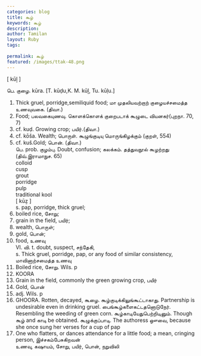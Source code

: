 ```yaml
---
categories: blog
title: கூழ்
keywords: கூழ்
description: 
author: Tamilan
layout: Ruby
tags: 
 
permalink: கூழ்
featured: /images/ttak-48.png
---
```

  
[ kūḻ ]  
  
பெ. குழை. kūra. [T. kūḍu,K. M. kūḻ, Tu. kūḷu.]  
1. Thick gruel, porridge,semiliquid food; மா முதலியவற்றாற் குழையச்சமைத்த உணவுவகை. (திவா.)  
2. Food; பலவகையுணவு. கொளக்கொளக் குறைபடாக் கூழுடை வியனகர்(புறநா. 70, 7)  
3. cf. kuḍ. Growing crop; பயிர்.(திவா.)  
4. cf. kōša. Wealth; பொருள். கூழுங்குடியு மொருங்கிழக்கும் (குறள், 554)  
5. cf. kuš.Gold; பொன். (திவா.)  
பெ. prob. குழம்பு. Doubt, confusion; கலக்கம். தத்துவநூல் கூழற்றது (திவ்.இராமாநுச. 65)  
colloid  
cusp  
grout  
porridge  
pulp  
traditional kool  
[ kūẕ ]  
s. pap, porridge, thick gruel;  
2. boiled rice, சோறு;  
3. grain in the field, பயிர்;  
4. wealth, பொருள்;  
5. gold, பொன்;  
6. food, உணவு  
VI. வி. t. doubt, suspect, சந்தேகி,  
s. Thick gruel, porridge, pap, or any food of similar consistency, மாவினாற்சமைத்த உணவு  
2. Boiled rice, சோறு. Wils. p  
239. KOORA  
3. Grain in the field, commonly the green growing crop, பயிர்  
4. Gold, பொன்  
5. adj. Wils. p  
31. GHOORA. Rotten, decayed, கூழை. கூழ்குடிக்கிலுங்கூட்டாகாது. Partnership is undesirable even in drinking gruel. பைங்கூழ்களைகட்டதனொடுநேர். Resembling the weeding of green corn. கூழ்காடியேதுபெற்றிடினும். Though கூழ் and காடி be obtained. கூழுக்குப்பாடி. The authoress ஔவை, because she once sung her verses for a cup of pap  
2. One who flatters, or dances attendance for a little food; a mean, cringing person, இச்சகம்பேசுகிறவன்  
உணவு, கஷாயம், சோறு, பயிர், பொன், நறுவிலி